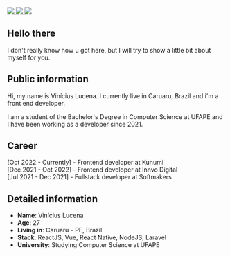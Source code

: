 <div>
    <a target='__blank' href="https://instagram.com/viniciuslucena">
        <img src="https://img.shields.io/badge/Instagram-E4405F?style=for-the-badge&logo=instagram&logoColor=white">
    </a>
    <a target='__blank' href="https://linkedin.com/in/viniciuslucena">
        <img src="https://img.shields.io/badge/LinkedIn-0077B5?style=for-the-badge&logo=linkedin&logoColor=white">
    </a>
    <a target='__blank' href="https://dev.to/viniciuslucena">
        <img src="https://img.shields.io/badge/dev.to-0A0A0A?style=for-the-badge&logo=dev.to&logoColor=white">
    </a>
</div>

## Hello there

I don't really know how u got here, but I will try to show a little bit about myself for you.

## Public information

Hi, my name is Vinícius Lucena. I currently live in Caruaru, Brazil and i'm a front end developer. 

I am a student of the Bachelor's Degree in Computer Science at UFAPE and I have been working as a developer since 2021.

<!---
I currently work as a front-end developer at Innvo Digital, a consultancy that provides services to several companies, including C&A, which is where I work daily.
-->

## Career

[Oct 2022 - Currently] - Frontend developer at Kunumi<br>
[Dec 2021 - Oct 2022] - Frontend developer at Innvo Digital<br>
[Jul 2021 - Dec 2021] - Fullstack developer at Softmakers

## Detailed information

* **Name**: Vinícius Lucena
* **Age**: 27
* **Living in**: Caruaru - PE, Brazil
* **Stack**: ReactJS, Vue, React Native, NodeJS, Laravel
* **University**: Studying Computer Science at UFAPE
<!-- 
## Curiosities about me

* I did 10 years of music classes playing classical guitar and singing in a choir which was  reference in the São Paulo state at that time. My final presentation on this road was at the "Sala São Paulo", which is the biggest and greatest theather in Brazil;
* I started with coding using **Pawn Lang**, switching lines and doing the "try/error" approach on a GTA San Andreas gamemode only to see if something changes in game;
* I had a "sensei" which teach a lot about programming and he made a huge progress with this knowlegment. Today I just made the same he did for me on the past at the He4rt Developers;
* I already had 2 private MapleStory servers (Java), 3 GTA SA:MP  private servers (Pawn) and 1 Minecraft Server (Java);
* I really like to help people. -->
